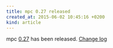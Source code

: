 ```yaml
---
title: mpc 0.27 released
created_at: 2015-06-02 10:45:16 +0200
kind: article
---
```


mpc [0.27](/download/mpc/0/mpc-0.27.tar.xz) has been released.
[Change log](http://git.musicpd.org/cgit/master/mpc.git/plain/NEWS?h=v0.27)
